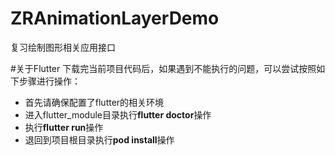 # ZRAnimationLayerDemo
复习绘制图形相关应用接口

#关于Flutter
下载完当前项目代码后，如果遇到不能执行的问题，可以尝试按照如下步骤进行操作：
- 首先请确保配置了flutter的相关环境
- 进入flutter_module目录执行**flutter doctor**操作
- 执行**flutter run**操作
- 退回到项目根目录执行**pod install**操作
